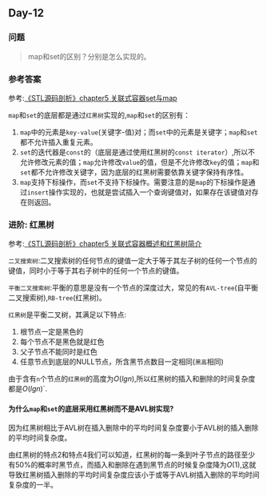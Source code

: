 ## Day-12

### 问题

> map和set的区别？分别是怎么实现的。

### 参考答案

参考:[《STL源码剖析》chapter5 关联式容器set与map](https://blog.csdn.net/qq_39621037/article/details/113828828)

`map`和`set`的底层都是通过`红黑树`实现的,`map`和`set`的区别有：

1. `map`中的元素是`key-value`(关键字-值)对；而`set`中的元素是关键字；`map`和`set`都不允许插入重复元素。
2. `set`的迭代器是`const`的（底层是通过使用红黑树的`const iterator`）,所以不允许修改元素的值；`map`允许修改`value`的值，但是不允许修改`key`的值；`map`和`set`都不允许修改关键字，因为底层的红黑树需要依靠关键字保持有序性。
3. `map`支持下标操作，而`set`不支持下标操作。需要注意的是`map`的下标操作是通过`insert`操作实现的，也就是尝试插入一个查询键值对，如果存在该键值对存在则返回。


### 进阶: 红黑树

参考:[《STL源码剖析》chapter5 关联式容器概述和红黑树简介](https://blog.csdn.net/qq_39621037/article/details/113825080)

`二叉搜索树`:二叉搜索树的任何节点的键值一定大于等于其左子树的任何一个节点的键值，同时小于等于其右子树中的任何一个节点的键值。

`平衡二叉搜索树`:平衡的意思是没有一个节点的深度过大，常见的有`AVL-tree`(自平衡二叉搜索树),`RB-tree`(红黑树)。

`红黑树`是平衡二叉树，其满足以下特点:

1. 根节点一定是黑色的
2. 每个节点不是黑色就是红色
3. 父子节点不能同时是红色
4. 任意节点到底层的NULL节点，所含黑节点数目一定相同(`黑高`相同)

由于含有`n`个节点的`红黑树`的高度为$O(lgn)$,所以红黑树的插入和删除的时间复杂度都是$O(lgn)$`.

#### 为什么`map`和`set`的底层采用红黑树而不是AVL树实现?

因为红黑树相比于AVL树在插入删除中的平均时间复杂度要小于AVL树的插入删除的平均时间复杂度。

由红黑树的特点2和特点4我们可以知道，红黑树的每一条到叶子节点的路径至少有50%的概率时黑节点，而插入和删除在遇到黑节点的时候复杂度降为$O(1)$,这就导致红黑树插入删除的平均时间复杂度应该小于或等于AVL树插入删除的平均时间复杂度的一半。

